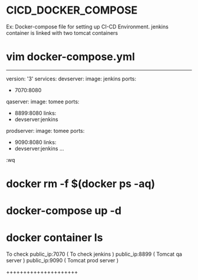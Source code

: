 # CICD_DOCKER_COMPOSE



Ex: Docker-compose file for setting up CI-CD Environment.
jenkins container is linked with two tomcat containers 


# vim docker-compose.yml

---
version: '3'
services:
 devserver:
  image: jenkins
  ports:
   - 7070:8080

 qaserver:
  image: tomee
  ports:
   - 8899:8080
  links:
   - devserver:jenkins


 prodserver:
  image: tomee
  ports:
   - 9090:8080
  links:
   - devserver:jenkins
...


:wq

# docker rm -f $(docker ps -aq)
# docker-compose up -d

# docker container ls

To check
public_ip:7070  ( To check jenkins )
public_ip:8899 ( Tomcat  qa server )
public_ip:9090 ( Tomcat  prod server )

+++++++++++++++++++++



